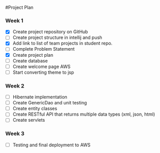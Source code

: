 #Project Plan

### Week 1
- [x] Create project repository on GitHub
- [ ] Create project structure in intellij and push
- [x] Add link to list of team projects in student repo.
- [ ] Complete Problem Statement
- [x] Create project plan
- [ ] Create database
- [ ] Create welcome page AWS
- [ ] Start converting theme to jsp

### Week 2
- [ ] Hibernate implementation
- [ ] Create GenericDao and unit testing
- [ ] Create entity classes
- [ ] Create RESTful API that returns multiple data types (xml, json, html)
- [ ] Create servlets

### Week 3
- [ ] Testing and final deployment to AWS
